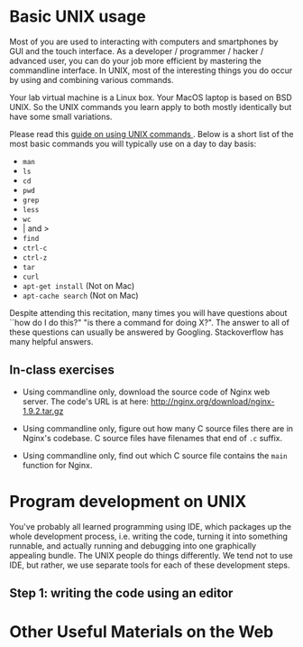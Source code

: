 # Basic UNIX usage

Most of you are used to interacting with computers and smartphones by GUI and
the touch interface.  As a developer / programmer / hacker / advanced user, you
can do your job more efficient by mastering the commandline interface.  In
UNIX, most of the interesting things you do occur by using and combining
various commands.  

Your lab virtual machine is a Linux box.  Your MacOS laptop is based on BSD
UNIX.  So the UNIX commands you learn apply to both mostly identically but have 
some small variations.

Please read this [ guide on using UNIX commands ](https://github.com/jlevy/the-art-of-command-line).
Below is a short list of the most basic commands you will typically use on a day to day basis:

* `man`
* `ls`
* `cd`
* `pwd`
* `grep`
* `less`
* `wc`
* | and >
* `find`
* `ctrl-c`
* `ctrl-z`
* `tar`
* `curl`
* `apt-get install` (Not on Mac)
* `apt-cache search` (Not on Mac)

Despite attending this recitation, many times you will have questions about ``how do I do this?" 
"is there a command for doing X?".  The answer to all of these questions can usually 
be answered by Googling.  Stackoverflow has many helpful answers.

## In-class exercises

* Using commandline only, download the source code of Nginx web server. The code's URL is at here: http://nginx.org/download/nginx-1.9.2.tar.gz

* Using commandline only, figure out how many C source files there are in Nginx's codebase. C source files have filenames that end of `.c` suffix.

* Using commandline only, find out which C source file contains the `main` function for Nginx.


# Program development on UNIX 

You've probably all learned programming using IDE, which packages up the whole
development process, i.e. writing the code, turning it into something runnable, and
actually running and debugging into one graphically appealing bundle. The UNIX 
people do things differently.  We tend not to use IDE, but rather, we use 
separate tools for each of these development steps. 

## Step 1: writing the code using an editor


# Other Useful Materials on the Web
